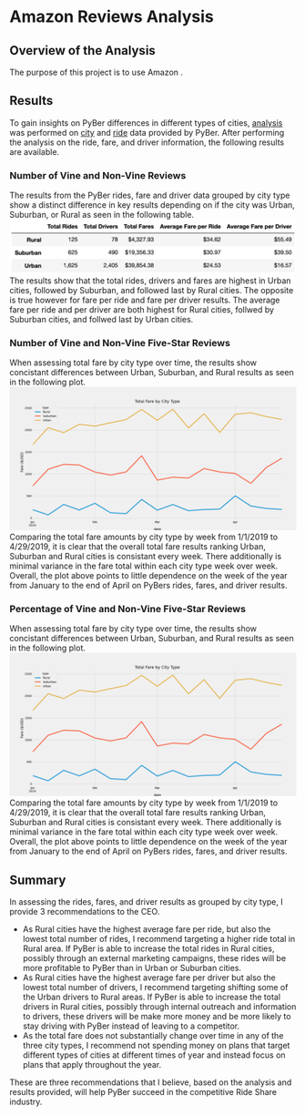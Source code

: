 # Amazon Reviews Analysis

## Overview of the Analysis

The purpose of this project is to use Amazon .

## Results

To gain insights on PyBer differences in different types of cities, [analysis](https://github.com/aricciardelli2/UCB-Projects/blob/main/PyBer_Analysis/PyBer_Challenge.ipynb) was performed on [city](https://github.com/aricciardelli2/UCB-Projects/blob/main/PyBer_Analysis/resources/city_data.csv) and [ride](https://github.com/aricciardelli2/UCB-Projects/blob/main/PyBer_Analysis/resources/ride_data.csv) data provided by PyBer. After performing the analysis on the ride, fare, and driver information, the following results are available.

### Number of Vine and Non-Vine Reviews

The results from the PyBer rides, fare and driver data grouped by city type show a distinct difference in key results depending on if the city was Urban, Suburban, or Rural as seen in the following table.
![](https://github.com/aricciardelli2/UCB-Projects/blob/main/PyBer_Analysis/analysis/pyber_summary_df.png)
The results show that the total rides, drivers and fares are highest in Urban cities, followed by Suburban, and followed last by Rural cities. The opposite is true however for fare per ride and fare per driver results. The average fare per ride and per driver are both highest for Rural cities, follwed by Suburban cities, and follwed last by Urban cities.

### Number of Vine and Non-Vine Five-Star Reviews

When assessing total fare by city type over time, the results show concistant differences between Urban, Suburban, and Rural results as seen in the following plot. 
![](https://github.com/aricciardelli2/UCB-Projects/blob/main/PyBer_Analysis/analysis/PyBer_fare_summary.png)
Comparing the total fare amounts by city type by week from 1/1/2019 to 4/29/2019, it is clear that the overall total fare results ranking Urban, Suburban and Rural cities is consistant every week. There additionally is minimal variance in the fare total within each city type week over week. Overall, the plot above points to little dependence on the week of the year from January to the end of April on PyBers rides, fares, and driver results.

### Percentage of Vine and Non-Vine Five-Star Reviews

When assessing total fare by city type over time, the results show concistant differences between Urban, Suburban, and Rural results as seen in the following plot. 
![](https://github.com/aricciardelli2/UCB-Projects/blob/main/PyBer_Analysis/analysis/PyBer_fare_summary.png)
Comparing the total fare amounts by city type by week from 1/1/2019 to 4/29/2019, it is clear that the overall total fare results ranking Urban, Suburban and Rural cities is consistant every week. There additionally is minimal variance in the fare total within each city type week over week. Overall, the plot above points to little dependence on the week of the year from January to the end of April on PyBers rides, fares, and driver results.

## Summary

In assessing the rides, fares, and driver results as grouped by city type, I provide 3 recommendations to the CEO.
* As Rural cities have the highest average fare per ride, but also the lowest total number of rides, I recommend targeting a higher ride total in Rural area. If PyBer is able to increase the total rides in Rural cities, possibly through an external marketing campaigns, these rides will be more profitable to PyBer than in Urban or Suburban cities.
* As Rural cities have the highest average fare per driver but also the lowest total number of drivers, I recommend targeting shifting some of the Urban drivers to Rural areas. If PyBer is able to increase the total drivers in Rural cities, possibly through internal outreach and information to drivers, these drivers will be make more money and be more likely to stay driving with PyBer instead of leaving to a competitor.
* As the total fare does not substantially change over time in any of the three city types, I recommend not spending money on plans that target different types of cities at different times of year and instead focus on plans that apply throughout the year.

These are three recommendations that I believe, based on the analysis and results provided, will help PyBer succeed in the competitive Ride Share industry.
